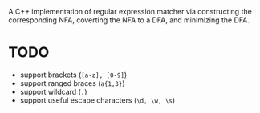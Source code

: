 A C++ implementation of regular expression matcher via constructing the corresponding NFA, coverting the NFA to a DFA, and minimizing the DFA.

# TODO

- support brackets (`[a-z], [0-9]`)
- support ranged braces (`a{1,3}`)
- support wildcard (`.`)
- support useful escape characters (`\d, \w, \s`)
